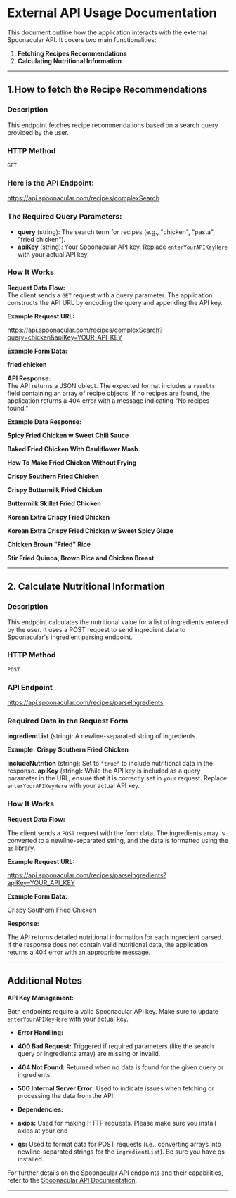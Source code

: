 # External API Usage Documentation

This document outline how the  application interacts with the external Spoonacular API. It covers two main functionalities:

1. **Fetching Recipes Recommendations**
2. **Calculating Nutritional Information**

---

## 1.How to  fetch the Recipe Recommendations

### Description

This endpoint fetches recipe recommendations based on a search query provided by the user.

### HTTP Method

`GET`

### Here is the API Endpoint:

https://api.spoonacular.com/recipes/complexSearch


### The Required Query Parameters:

- **query** (string): The search term for recipes (e.g., "chicken", "pasta", "fried chicken").
- **apiKey** (string): Your Spoonacular API key. Replace `enterYourAPIKeyHere` with your actual API key.

### How It Works

**Request Data Flow:**  
  The client sends a `GET` request with a query parameter. The application constructs the API URL by encoding the query 
and appending the API key.
  
**Example Request URL:**

https://api.spoonacular.com/recipes/complexSearch?query=chicken&apiKey=YOUR_API_KEY

**Example Form Data:**

**fried chicken**

**API Response:**  
The API returns a JSON object. The expected format includes a `results` field containing an array of recipe objects. 
If no recipes are found, the application returns a 404 error with a message indicating "No recipes found."

**Example  Data Response:**

**Spicy Fried Chicken w Sweet Chili Sauce**

**Baked Fried Chicken With Cauliflower Mash**

**How To Make Fried Chicken Without Frying**

**Crispy Southern Fried Chicken**

**Crispy Buttermilk Fried Chicken**

**Buttermilk Skillet Fried Chicken**

**Korean Extra Crispy Fried Chicken**

**Korean Extra Crispy Fried Chicken w Sweet Spicy Glaze**

**Chicken Brown "Fried" Rice**

**Stir Fried Quinoa, Brown Rice and Chicken Breast**

---

## 2. Calculate Nutritional Information

### Description

This endpoint calculates the nutritional value for a list of ingredients entered by the user. It uses a POST request to send ingredient data 
to Spoonacular's ingredient parsing endpoint.

### HTTP Method

`POST`

### API Endpoint

https://api.spoonacular.com/recipes/parseIngredients


### Required Data in the Request Form

**ingredientList** (string): A newline-separated string of ingredients.  

  **Example:**
**Crispy Southern Fried Chicken**

**includeNutrition** (string): Set to `"true"` to include nutritional data in the response.
**apiKey** (string): While the API key is included as a query parameter in the URL, 
ensure that it is correctly set in your request. Replace `enterYourAPIKeyHere` with your actual API key.

### How It Works

**Request Data Flow:**

The client sends a `POST` request with the form data. The ingredients array is converted to a newline-separated string, 
and the data is formatted using the `qs` library.

**Example Request URL:**

https://api.spoonacular.com/recipes/parseIngredients?apiKey=YOUR_API_KEY

**Example Form Data:**

Crispy Southern Fried Chicken



**Response:**  

The API returns detailed nutritional information for each ingredient parsed. If the response does not contain 
valid nutritional data, the application returns a 404 error with an appropriate message.

---

## Additional Notes

**API Key Management:**  

Both endpoints require a valid Spoonacular API key. Make sure to update `enterYourAPIKeyHere` with your actual key.

- **Error Handling:**  
- **400 Bad Request:** Triggered if required parameters (like the search query or ingredients array) are missing or invalid.
- **404 Not Found:** Returned when no data is found for the given query or ingredients.
- **500 Internal Server Error:** Used to indicate issues when fetching or processing the data from the API.

- **Dependencies:**
- **axios:** Used for making HTTP requests. Please make sure you install axios  at your end
- **qs:** Used to format data for POST requests (i.e., converting arrays into newline-separated strings for the `ingredientList`).
Be sure you have qs installed.

For further details on the Spoonacular API endpoints and their capabilities, 
refer to the [Spoonacular API Documentation](https://spoonacular.com/food-api).

---



